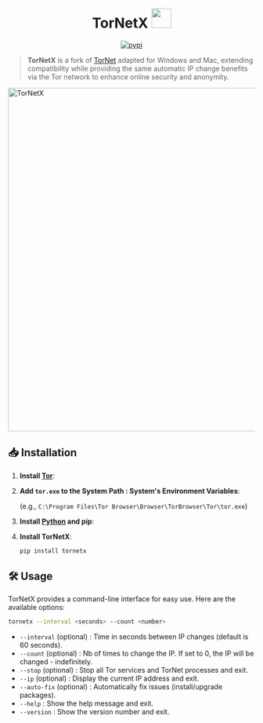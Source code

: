 <h1 align="center">TorNetX <img src="https://cdn.pixabay.com/animation/2024/02/25/18/24/18-24-37-183_512.gif" width="40px"></h1>

<p align="center">
<a href="https://pypi.python.org/pypi/tornetx" rel="nofollow">
  <img src="http://img.shields.io/pypi/v/tornetx.png" alt="pypi">
</a>
</p>

> **TorNetX** is a fork of [TorNet](https://github.com/ByteBreach/tornet/) adapted for Windows and Mac, extending compatibility while providing the same automatic IP change benefits via the Tor network to enhance online security and anonymity.

<img alt="TorNetX" src="https://bytebreach.github.io/img/port.png" width="700"/>

## 📥 Installation

1. **Install [Tor](https://www.torproject.org/fr/download/)**:

2. **Add `tor.exe` to the System Path : System's Environment Variables**:

   (e.g., `C:\Program Files\Tor Browser\Browser\TorBrowser\Tor\tor.exe`)

4. **Install [Python](https://www.python.org/downloads/) and pip**:

5. **Install TorNetX**:

   ```bash
   pip install tornetx
   ```

## 🛠️ Usage

TorNetX provides a command-line interface for easy use. Here are the available options:

   ```bash
   tornetx --interval <seconds> --count <number>
```
- `--interval` (optional) : Time in seconds between IP changes (default is 60 seconds).
- `--count` (optional) : Nb of times to change the IP. If set to 0, the IP will be changed - indefinitely.
- `--stop` (optional) : Stop all Tor services and TorNet processes and exit.
- `--ip` (optional) : Display the current IP address and exit.
- `--auto-fix` (optional) : Automatically fix issues (install/upgrade packages).
- `--help` : Show the help message and exit.
- `--version` : Show the version number and exit.
